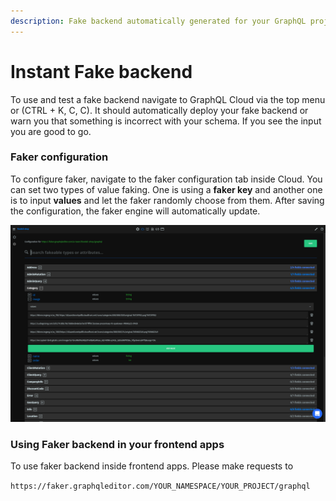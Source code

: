 ```yaml
---
description: Fake backend automatically generated for your GraphQL project
---
```


# Instant Fake backend

To use and test a fake backend navigate to GraphQL Cloud via the top menu or (CTRL + K, C, C). It should automatically deploy your fake backend or warn you that something is incorrect with your schema. If you see the input you are good to go.

### Faker configuration

To configure faker, navigate to the faker configuration tab inside Cloud. You can set two types of value faking. One is using a **faker key** and another one is to input **values** and let the faker randomly choose from them. After saving the configuration, the faker engine will automatically update.

![](<../../.gitbook/assets/image (6).png>)

### Using Faker backend in your frontend apps

To use faker backend inside frontend apps. Please make requests to&#x20;

`https://faker.graphqleditor.com/YOUR_NAMESPACE/YOUR_PROJECT/graphql`
